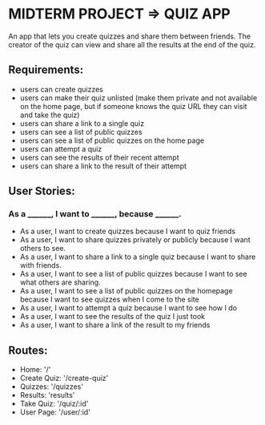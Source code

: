 # MIDTERM PROJECT => QUIZ APP

An app that lets you create quizzes and share them between friends. The creator of the quiz can view and share all the results at the end of the quiz.

## Requirements:
* users can create quizzes
* users can make their quiz unlisted (make them private and not available on the home page, but if someone knows the quiz URL they can visit and take the quiz)
* users can share a link to a single quiz
* users can see a list of public quizzes
* users can see a list of public quizzes on the home page
* users can attempt a quiz
* users can see the results of their recent attempt
* users can share a link to the result of their attempt

## User Stories:
### As a ______, I want to ______, because ______.

* As a user, I want to create quizzes because I want to quiz friends
* As a user, I want to share quizzes privately or publicly because I want others to see. 
* As a user, I want to share a link to a single quiz because I want to share with friends. 
* As a user, I want to see a list of public quizzes because I want to see what others are sharing. 
* As a user, I want to see a list of public quizzes on the homepage because I want to see quizzes when I come to the site 
* As a user, I want to attempt a quiz because I want to see how I do
* As a user, I want to see the results of the quiz I just took
* As a user, I want to share a link of the result to my friends

## Routes:

* Home: '/'
* Create Quiz: '/create-quiz'
* Quizzes: '/quizzes'
* Results: 'results'
* Take Quiz: '/quiz/:id'
* User Page: '/user/:id'

